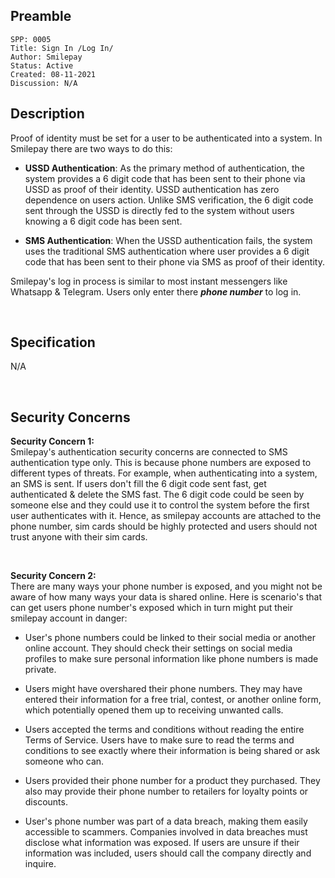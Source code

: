 ## Preamble

```
SPP: 0005
Title: Sign In /Log In/
Author: Smilepay
Status: Active
Created: 08-11-2021
Discussion: N/A
```

## Description
Proof of identity must be set for a user to be authenticated into a system. In Smilepay there are two ways to do this:

- **USSD Authentication**: As the primary method of authentication, the system provides a 6 digit code that has been sent to their phone via USSD as proof of their identity. USSD authentication has zero dependence on users action. Unlike SMS verification, the 6 digit code sent through the USSD is directly fed to the system without users knowing a 6 digit code has been sent.

- **SMS Authentication**: When the USSD authentication fails, the system uses the traditional SMS authentication where user provides a 6 digit code that has been sent to their phone via SMS as proof of their identity.

Smilepay's log in process is similar to most instant messengers like Whatsapp & Telegram. Users only enter there _**phone number**_ to log in.

<br />

## Specification
N/A

<br />

## Security Concerns
**Security Concern 1:** <br />
Smilepay's authentication security concerns are connected to SMS authentication type only. This is because phone numbers are exposed to different types of threats. For example, when authenticating into a system, an SMS is sent. If users don't fill the 6 digit code sent fast, get authenticated & delete the SMS fast. The 6 digit code could be seen by someone else and they could use it to control the system before the first user authenticates with it. Hence, as smilepay accounts are attached to the phone number, sim cards should be highly protected and users should not trust anyone with their sim cards.

<br />

**Security Concern 2:** <br />
There are many ways your phone number is exposed, and you might not be aware of how many ways your data is shared online. Here is scenario's that can get users phone number's exposed which in turn might put their smilepay account in danger: 

- User's phone numbers could be linked to their social media or another online account. They should check their settings on social media profiles to make sure personal information like phone numbers is made private.

- Users might have overshared their phone numbers. They may have entered their information for a free trial, contest, or another online form, which potentially opened them up to receiving unwanted calls. 

- Users accepted the terms and conditions without reading the entire Terms of Service. Users have to make sure to read the terms and conditions to see exactly where their information is being shared or ask someone who can. 

- Users provided their phone number for a product they purchased. They also may provide their phone number to retailers for loyalty points or discounts.

- User's phone number was part of a data breach, making them easily accessible to scammers. Companies involved in data breaches must disclose what information was exposed. If users are unsure if their information was included, users should call the company directly and inquire.
